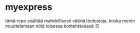 # myexpress
tämä repo sisältää mahdollisesti vääriä tiedostoja, koska menin muuttelemaan niitä toisessa kotitehtävässä :D
